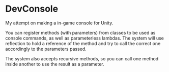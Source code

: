 # DevConsole
 My attempt on making a in-game console for Unity.
 
 You can register methods (with parameters) from classes to be used as console commands, as well as parameterless lambdas. The system will use reflection to hold a reference of the method and try to call the correct one accordingly to the parameters passed.
 
 The system also accepts recursive methods, so you can call one method inside another to use the result as a parameter.
